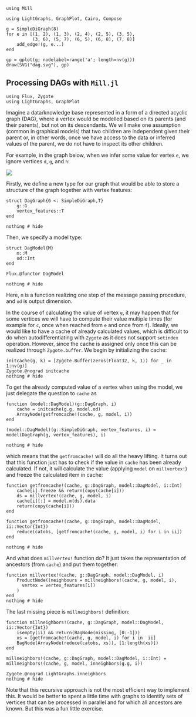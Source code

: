 ```@setup dag
using Mill

using LightGraphs, GraphPlot, Cairo, Compose

g = SimpleDiGraph(8)
for e in [(1, 2), (1, 3), (2, 4), (2, 5), (3, 5),
          (3, 6), (5, 7), (6, 5), (6, 8), (7, 8)]
    add_edge!(g, e...)
end

gp = gplot(g; nodelabel=range('a'; length=nv(g)))
draw(SVG("dag.svg"), gp)
```

## Processing DAGs with `Mill.jl`

```@example dag
using Flux, Zygote
using LightGraphs, GraphPlot
```
Imagine a data/knowledge base represented in a form of a directed acyclic graph (DAG), where a vertex would be modelled based on its parents (and their parents), but not on its descendants. We will make one assumption (common in graphical models) that two children are independent given their parent or, in other words, once we have access to the data or inferred values of the parent, we do not have to inspect its other children.

For example, in the graph below, when we infer some value for vertex `e`, we ignore vertices `d`, `g`, and `h`:

![](dag.svg)

Firstly, we define a new type for our graph that would be able to store a structure of the graph together with vertex features:

```@example dag
struct DagGraph{G <: SimpleDiGraph,T}
    g::G
    vertex_features::T
end

nothing # hide
```

Then, we specify a model type:

```@setup dag
struct DagModel{M}
    m::M
    od::Int
end

Flux.@functor DagModel

nothing # hide
```

Here, `m` is a function realizing one step of the message passing procedure, and `od` is output dimension.

In the course of calculating the value of vertex `e`, it may happen that for some vertices we will have to compute their value multiple times (for example for `c`, once when reached from `e` and once from `f`). Ideally, we would like to have a cache of already calculated values, which is difficult to do when autodifferentiating with `Zygote` as it does not support `setindex` operation. However, since the cache is assigned only once this can be realized through `Zygote.buffer`. We begin by initializing the cache:

```@example dag
initcache(g, k) = [Zygote.Buffer(zeros(Float32, k, 1)) for _ in 1:nv(g)]
Zygote.@nograd initcache
nothing # hide
```

To get the already computed value of a vertex when using the model, we just delegate the question to `cache` as 

```@example dag
function (model::DagModel)(g::DagGraph, i)
    cache = initcache(g.g, model.od)
    ArrayNode(getfromcache!(cache, g, model, i))
end

(model::DagModel)(g::SimpleDiGraph, vertex_features, i) = model(DagGraph(g, vertex_features), i)

nothing # hide
```

which means that the `getfromcache!` will do all the heavy lifting. It turns out that this function just has to check if the value in `cache` has been already calculated. If not, it will calculate the value (applying `model` on `millvertex!`) and freeze the calculated item in cache:

```@example dag
function getfromcache!(cache, g::DagGraph, model::DagModel, i::Int)
    cache[i].freeze && return(copy(cache[i]))
    ds = millvertex!(cache, g, model, i)
    cache[i][:] = model.m(ds).data
    return(copy(cache[i]))
end

function getfromcache!(cache, g::DagGraph, model::DagModel, ii::Vector{Int}) 
    reduce(catobs, [getfromcache!(cache, g, model, i) for i in ii])
end

nothing # hide
```

And what does `millvertex!` function do? It just takes the representation of ancestors (from `cache`) and put them together:

```@example dag
function millvertex!(cache, g::DagGraph, model::DagModel, i)
    ProductNode((neighbours = millneighbors!(cache, g, model, i), 
      vertex = vertex_features[i])
    )
end
nothing # hide
```

The last missing piece is `millneighbors!` definition:

```@example dag
function millneighbors!(cache, g::DagGraph, model::DagModel, ii::Vector{Int})
    isempty(ii) && return(BagNode(missing, [0:-1]))
    xs = [getfromcache!(cache, g, model, i) for i in  ii]
    BagNode(ArrayNode(reduce(catobs, xs)), [1:length(xs)])
end

millneighbors!(cache, g::DagGraph, model::DagModel, i::Int) = millneighbors!(cache, g, model, inneighbors(g.g, i))

Zygote.@nograd LightGraphs.inneighbors
nothing # hide
```

Note that this recursive approach is not the most efficient way to implement this. It would be better to spent a little time with graphs to identify sets of vertices that can be processed in parallel and for which all ancestors are known. But this was a fun little exercise.
